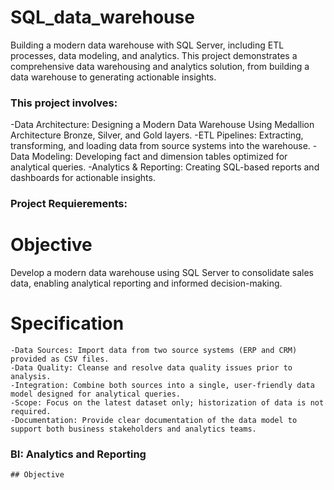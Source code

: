 # SQL_data_warehouse

Building a modern data warehouse with SQL Server, including ETL processes, data modeling, and analytics. This project demonstrates a comprehensive data warehousing and analytics solution, from building a data warehouse to generating actionable insights.

### This project involves: 
  -Data Architecture: Designing a Modern Data Warehouse Using Medallion Architecture Bronze, Silver, and Gold layers.
  -ETL Pipelines: Extracting, transforming, and loading data from source systems into the warehouse.
  -Data Modeling: Developing fact and dimension tables optimized for analytical queries.
  -Analytics & Reporting: Creating SQL-based reports and dashboards for actionable insights.

### Project Requierements:
  # Objective 
  Develop a modern data warehouse using SQL Server to consolidate sales data, enabling analytical reporting and informed decision-making.
  # Specification
    -Data Sources: Import data from two source systems (ERP and CRM) provided as CSV files.
    -Data Quality: Cleanse and resolve data quality issues prior to analysis.
    -Integration: Combine both sources into a single, user-friendly data model designed for analytical queries.
    -Scope: Focus on the latest dataset only; historization of data is not required.
    -Documentation: Provide clear documentation of the data model to support both business stakeholders and analytics teams.

  ### BI: Analytics and Reporting
    ## Objective
      
